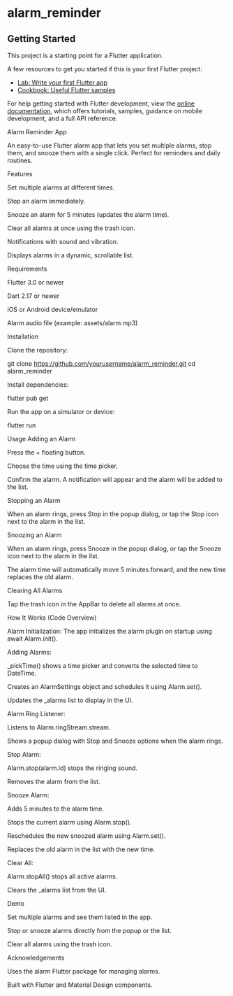 # alarm_reminder

## Getting Started

This project is a starting point for a Flutter application.

A few resources to get you started if this is your first Flutter project:

- [Lab: Write your first Flutter app](https://docs.flutter.dev/get-started/codelab)
- [Cookbook: Useful Flutter samples](https://docs.flutter.dev/cookbook)

For help getting started with Flutter development, view the
[online documentation](https://docs.flutter.dev/), which offers tutorials,
samples, guidance on mobile development, and a full API reference.




Alarm Reminder App

An easy-to-use Flutter alarm app that lets you set multiple alarms, stop them, and snooze them with a single click. Perfect for reminders and daily routines.

Features

Set multiple alarms at different times.

Stop an alarm immediately.

Snooze an alarm for 5 minutes (updates the alarm time).

Clear all alarms at once using the trash icon.

Notifications with sound and vibration.

Displays alarms in a dynamic, scrollable list.

Requirements

Flutter 3.0 or newer

Dart 2.17 or newer

iOS or Android device/emulator

Alarm audio file (example: assets/alarm.mp3)

Installation

Clone the repository:

git clone https://github.com/yourusername/alarm_reminder.git
cd alarm_reminder


Install dependencies:

flutter pub get


Run the app on a simulator or device:

flutter run

Usage
Adding an Alarm

Press the + floating button.

Choose the time using the time picker.

Confirm the alarm. A notification will appear and the alarm will be added to the list.

Stopping an Alarm

When an alarm rings, press Stop in the popup dialog, or tap the Stop icon next to the alarm in the list.

Snoozing an Alarm

When an alarm rings, press Snooze in the popup dialog, or tap the Snooze icon next to the alarm in the list.

The alarm time will automatically move 5 minutes forward, and the new time replaces the old alarm.

Clearing All Alarms

Tap the trash icon in the AppBar to delete all alarms at once.

How It Works (Code Overview)

Alarm Initialization:
The app initializes the alarm plugin on startup using await Alarm.init().

Adding Alarms:

_pickTime() shows a time picker and converts the selected time to DateTime.

Creates an AlarmSettings object and schedules it using Alarm.set().

Updates the _alarms list to display in the UI.

Alarm Ring Listener:

Listens to Alarm.ringStream.stream.

Shows a popup dialog with Stop and Snooze options when the alarm rings.

Stop Alarm:

Alarm.stop(alarm.id) stops the ringing sound.

Removes the alarm from the list.

Snooze Alarm:

Adds 5 minutes to the alarm time.

Stops the current alarm using Alarm.stop().

Reschedules the new snoozed alarm using Alarm.set().

Replaces the old alarm in the list with the new time.

Clear All:

Alarm.stopAll() stops all active alarms.

Clears the _alarms list from the UI.

Demo

Set multiple alarms and see them listed in the app.

Stop or snooze alarms directly from the popup or the list.

Clear all alarms using the trash icon.

Acknowledgements

Uses the alarm
 Flutter package for managing alarms.

Built with Flutter and Material Design components.